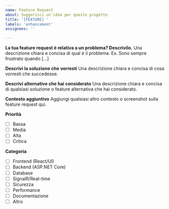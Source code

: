 ```yaml
---
name: Feature Request
about: Suggerisci un'idea per questo progetto
title: '[FEATURE] '
labels: 'enhancement'
assignees: ''

---
```


**La tua feature request è relativa a un problema? Descrivilo.**
Una descrizione chiara e concisa di qual è il problema. Es. Sono sempre frustrato quando [...]

**Descrivi la soluzione che vorresti**
Una descrizione chiara e concisa di cosa vorresti che succedesse.

**Descrivi alternative che hai considerato**
Una descrizione chiara e concisa di qualsiasi soluzione o feature alternativa che hai considerato.

**Contesto aggiuntivo**
Aggiungi qualsiasi altro contesto o screenshot sulla feature request qui.

**Priorità**
- [ ] Bassa
- [ ] Media  
- [ ] Alta
- [ ] Critica

**Categoria**
- [ ] Frontend (React/UI)
- [ ] Backend (ASP.NET Core)
- [ ] Database
- [ ] SignalR/Real-time
- [ ] Sicurezza
- [ ] Performance
- [ ] Documentazione
- [ ] Altro
